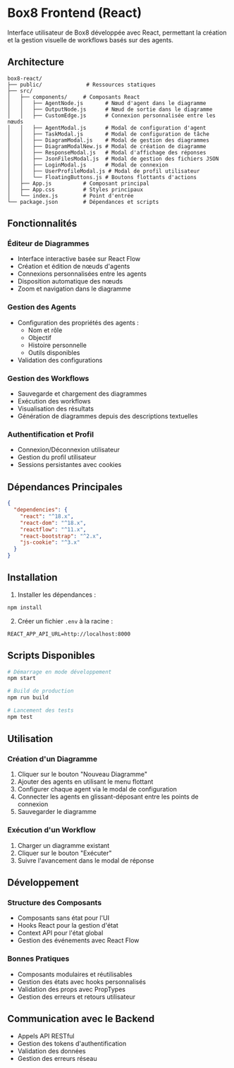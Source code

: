 # Box8 Frontend (React)

Interface utilisateur de Box8 développée avec React, permettant la création et la gestion visuelle de workflows basés sur des agents.

## Architecture

```
box8-react/
├── public/              # Ressources statiques
├── src/
│   ├── components/     # Composants React
│   │   ├── AgentNode.js       # Nœud d'agent dans le diagramme
│   │   ├── OutputNode.js      # Nœud de sortie dans le diagramme
│   │   ├── CustomEdge.js      # Connexion personnalisée entre les nœuds
│   │   ├── AgentModal.js      # Modal de configuration d'agent
│   │   ├── TaskModal.js       # Modal de configuration de tâche
│   │   ├── DiagramModal.js    # Modal de gestion des diagrammes
│   │   ├── DiagramModalNew.js # Modal de création de diagramme
│   │   ├── ResponseModal.js   # Modal d'affichage des réponses
│   │   ├── JsonFilesModal.js  # Modal de gestion des fichiers JSON
│   │   ├── LoginModal.js      # Modal de connexion
│   │   ├── UserProfileModal.js # Modal de profil utilisateur
│   │   └── FloatingButtons.js # Boutons flottants d'actions
│   ├── App.js          # Composant principal
│   ├── App.css         # Styles principaux
│   └── index.js        # Point d'entrée
└── package.json        # Dépendances et scripts
```

## Fonctionnalités

### Éditeur de Diagrammes
- Interface interactive basée sur React Flow
- Création et édition de nœuds d'agents
- Connexions personnalisées entre les agents
- Disposition automatique des nœuds
- Zoom et navigation dans le diagramme

### Gestion des Agents
- Configuration des propriétés des agents :
  - Nom et rôle
  - Objectif
  - Histoire personnelle
  - Outils disponibles
- Validation des configurations

### Gestion des Workflows
- Sauvegarde et chargement des diagrammes
- Exécution des workflows
- Visualisation des résultats
- Génération de diagrammes depuis des descriptions textuelles

### Authentification et Profil
- Connexion/Déconnexion utilisateur
- Gestion du profil utilisateur
- Sessions persistantes avec cookies

## Dépendances Principales

```json
{
  "dependencies": {
    "react": "^18.x",
    "react-dom": "^18.x",
    "reactflow": "^11.x",
    "react-bootstrap": "^2.x",
    "js-cookie": "^3.x"
  }
}
```

## Installation

1. Installer les dépendances :
```bash
npm install
```

2. Créer un fichier `.env` à la racine :
```env
REACT_APP_API_URL=http://localhost:8000
```

## Scripts Disponibles

```bash
# Démarrage en mode développement
npm start

# Build de production
npm run build

# Lancement des tests
npm test
```

## Utilisation

### Création d'un Diagramme
1. Cliquer sur le bouton "Nouveau Diagramme"
2. Ajouter des agents en utilisant le menu flottant
3. Configurer chaque agent via le modal de configuration
4. Connecter les agents en glissant-déposant entre les points de connexion
5. Sauvegarder le diagramme

### Exécution d'un Workflow
1. Charger un diagramme existant
2. Cliquer sur le bouton "Exécuter"
3. Suivre l'avancement dans le modal de réponse

## Développement

### Structure des Composants
- Composants sans état pour l'UI
- Hooks React pour la gestion d'état
- Context API pour l'état global
- Gestion des événements avec React Flow

### Bonnes Pratiques
- Composants modulaires et réutilisables
- Gestion des états avec hooks personnalisés
- Validation des props avec PropTypes
- Gestion des erreurs et retours utilisateur

## Communication avec le Backend

- Appels API RESTful
- Gestion des tokens d'authentification
- Validation des données
- Gestion des erreurs réseau
